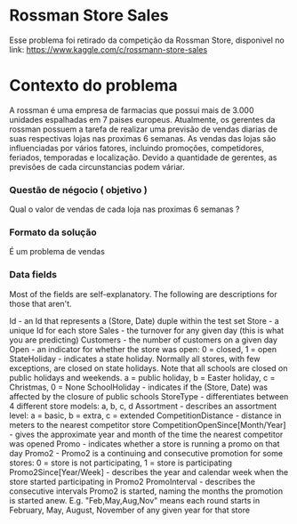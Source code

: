 # Rossman Store Sales
Esse problema foi retirado da competição da Rossman Store, disponivel
no link: https://www.kaggle.com/c/rossmann-store-sales

# Contexto do problema
 A rossman é uma empresa de farmacias que possui mais de 3.000 unidades espalhadas
em 7 paises europeus. Atualmente, os gerentes da rossman possuem a tarefa de realizar uma previsão
de vendas diarias de suas respectivas lojas nas proximas 6 semanas.
As vendas das lojas são influenciadas por vários fatores, incluindo promoções, competidores, feriados,
temporadas e localização. Devido a quantidade de gerentes, as previsões de cada circunstancias podem váriar.

### Questão de négocio ( objetivo )
Qual o valor de vendas de cada loja nas proximas 6 semanas ? 

### Formato da solução
É um problema de vendas

### Data fields
Most of the fields are self-explanatory. The following are descriptions for those that aren't.

Id - an Id that represents a (Store, Date) duple within the test set
Store - a unique Id for each store
Sales - the turnover for any given day (this is what you are predicting)
Customers - the number of customers on a given day
Open - an indicator for whether the store was open: 0 = closed, 1 = open
StateHoliday - indicates a state holiday. Normally all stores, with few exceptions, are closed on state holidays. Note that all schools are closed on public holidays and weekends. a = public holiday, b = Easter holiday, c = Christmas, 0 = None
SchoolHoliday - indicates if the (Store, Date) was affected by the closure of public schools
StoreType - differentiates between 4 different store models: a, b, c, d
Assortment - describes an assortment level: a = basic, b = extra, c = extended
CompetitionDistance - distance in meters to the nearest competitor store
CompetitionOpenSince[Month/Year] - gives the approximate year and month of the time the nearest competitor was opened
Promo - indicates whether a store is running a promo on that day
Promo2 - Promo2 is a continuing and consecutive promotion for some stores: 0 = store is not participating, 1 = store is participating
Promo2Since[Year/Week] - describes the year and calendar week when the store started participating in Promo2
PromoInterval - describes the consecutive intervals Promo2 is started, naming the months the promotion is started anew. E.g. "Feb,May,Aug,Nov" means each round starts in February, May, August, November of any given year for that store